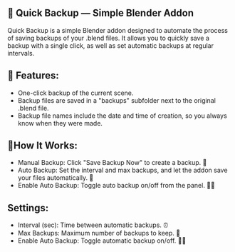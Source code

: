 ## 🧩 Quick Backup — Simple Blender Addon

Quick Backup is a simple Blender addon designed to automate the process of saving backups of your .blend files. It allows you to quickly save a backup with a single click, as well as set automatic backups at regular intervals.

## 🔧 Features:
- One-click backup of the current scene.
- Backup files are saved in a "backups" subfolder next to the original .blend file.
- Backup file names include the date and time of creation, so you always know when they were made.

## 👀How It Works:
- Manual Backup: Click "Save Backup Now" to create a backup. 📸
- Auto Backup: Set the interval and max backups, and let the addon save your files automatically. 🔄
- Enable Auto Backup: Toggle auto backup on/off from the panel. 📴🔛

## Settings:
- Interval (sec): Time between automatic backups. ⏰
- Max Backups: Maximum number of backups to keep. 🔢
- Enable Auto Backup: Toggle automatic backup on/off. 🔲✅
